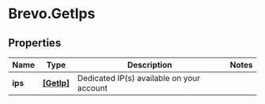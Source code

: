 # Brevo.GetIps

## Properties
Name | Type | Description | Notes
------------ | ------------- | ------------- | -------------
**ips** | [**[GetIp]**](GetIp.md) | Dedicated IP(s) available on your account | 


